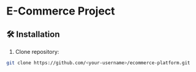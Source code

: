 # E-Commerce Project

## 🛠️ Installation
1. Clone repository:
```bash
git clone https://github.com/<your-username>/ecommerce-platform.git
